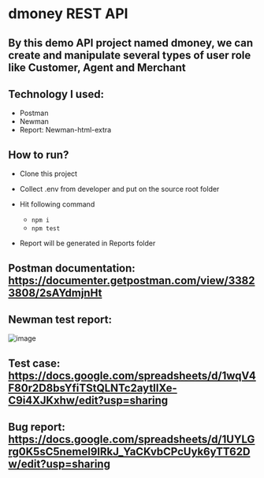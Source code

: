 # dmoney REST API
## By this demo API project named dmoney, we can create and manipulate several types of user role like Customer, Agent and Merchant
## Technology I used:
  - Postman
  - Newman
  - Report: Newman-html-extra
## How to run?
  - Clone this project
  - Collect .env from developer and put on the source root folder
  - Hit following command
    - ``` npm i ```
    - ``` npm test ```
    
    
        
    
  - Report will be generated in Reports folder
    
## Postman documentation: https://documenter.getpostman.com/view/33823808/2sAYdmjnHt

## Newman test report:
  ![image](https://github.com/user-attachments/assets/3270e332-d2d4-45b1-a016-865616e09189)
  
## Test case: https://docs.google.com/spreadsheets/d/1wqV4F80r2D8bsYfiTStQLNTc2aytIlXe-C9i4XJKxhw/edit?usp=sharing

## Bug report: https://docs.google.com/spreadsheets/d/1UYLGrg0K5sC5nemel9lRkJ_YaCKvbCPcUyk6yTT62Dw/edit?usp=sharing 

   
     
    

